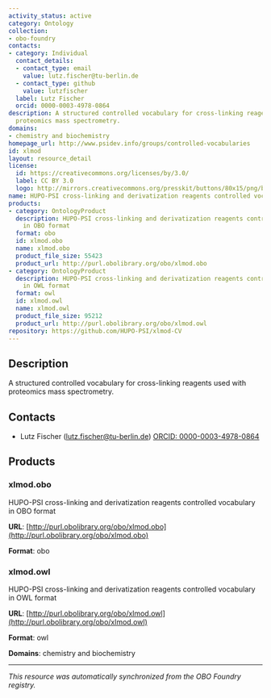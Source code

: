 ```yaml
---
activity_status: active
category: Ontology
collection:
- obo-foundry
contacts:
- category: Individual
  contact_details:
  - contact_type: email
    value: lutz.fischer@tu-berlin.de
  - contact_type: github
    value: lutzfischer
  label: Lutz Fischer
  orcid: 0000-0003-4978-0864
description: A structured controlled vocabulary for cross-linking reagents used with
  proteomics mass spectrometry.
domains:
- chemistry and biochemistry
homepage_url: http://www.psidev.info/groups/controlled-vocabularies
id: xlmod
layout: resource_detail
license:
  id: https://creativecommons.org/licenses/by/3.0/
  label: CC BY 3.0
  logo: http://mirrors.creativecommons.org/presskit/buttons/80x15/png/by.png
name: HUPO-PSI cross-linking and derivatization reagents controlled vocabulary
products:
- category: OntologyProduct
  description: HUPO-PSI cross-linking and derivatization reagents controlled vocabulary
    in OBO format
  format: obo
  id: xlmod.obo
  name: xlmod.obo
  product_file_size: 55423
  product_url: http://purl.obolibrary.org/obo/xlmod.obo
- category: OntologyProduct
  description: HUPO-PSI cross-linking and derivatization reagents controlled vocabulary
    in OWL format
  format: owl
  id: xlmod.owl
  name: xlmod.owl
  product_file_size: 95212
  product_url: http://purl.obolibrary.org/obo/xlmod.owl
repository: https://github.com/HUPO-PSI/xlmod-CV
---
```

## Description

A structured controlled vocabulary for cross-linking reagents used with proteomics mass spectrometry.

## Contacts

- Lutz Fischer (lutz.fischer@tu-berlin.de) [ORCID: 0000-0003-4978-0864](https://orcid.org/0000-0003-4978-0864)

## Products

### xlmod.obo

HUPO-PSI cross-linking and derivatization reagents controlled vocabulary in OBO format

**URL**: [http://purl.obolibrary.org/obo/xlmod.obo](http://purl.obolibrary.org/obo/xlmod.obo)

**Format**: obo

### xlmod.owl

HUPO-PSI cross-linking and derivatization reagents controlled vocabulary in OWL format

**URL**: [http://purl.obolibrary.org/obo/xlmod.owl](http://purl.obolibrary.org/obo/xlmod.owl)

**Format**: owl

**Domains**: chemistry and biochemistry

---

*This resource was automatically synchronized from the OBO Foundry registry.*